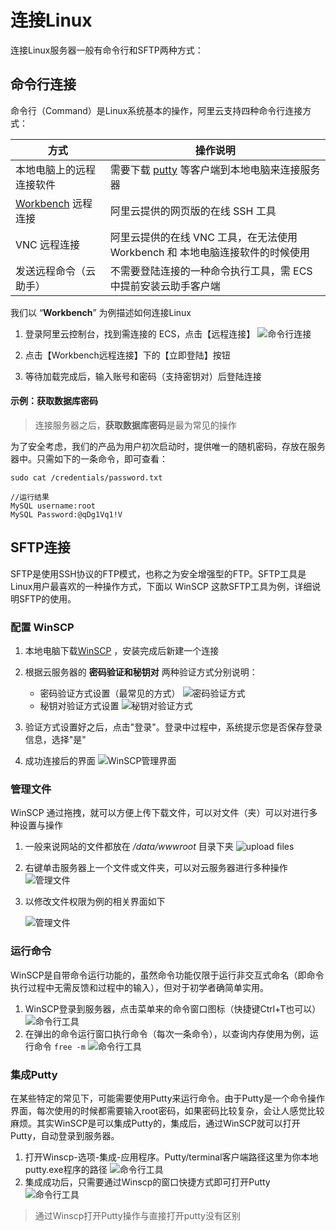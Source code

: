 # 连接Linux

连接Linux服务器一般有命令行和SFTP两种方式：

## 命令行连接

命令行（Command）是Linux系统基本的操作，阿里云支持四种命令行连接方式：

| 方式                                                   | 操作说明                                                     |
| ------------------------------------------------------ | ------------------------------------------------------------ |
| 本地电脑上的远程连接软件                                   | 需要下载 [putty](https://putty.org/) 等客户端到本地电脑来连接服务器 |
| [Workbench](https://ecs-workbench.aliyun.com/) 远程连接 | 阿里云提供的网页版的在线 SSH 工具 |
| VNC 远程连接                                           | 阿里云提供的在线 VNC 工具，在无法使用 Workbench 和 本地电脑连接软件的时候使用|
| 发送远程命令（云助手）                                           | 不需要登陆连接的一种命令执行工具，需 ECS 中提前安装云助手客户端|


我们以 “**Workbench**” 为例描述如何连接Linux

1. 登录阿里云控制台，找到需连接的 ECS，点击【远程连接】
   ![命令行连接](https://libs.websoft9.com/Websoft9/DocsPicture/zh/aliyun/aliyun-remoteconnectweb-websoft9.png)

2. 点击【Workbench远程连接】下的【立即登陆】按钮

3. 等待加载完成后，输入账号和密码（支持密钥对）后登陆连接




#### 示例：获取数据库密码

> 连接服务器之后，**获取数据库密码**是最为常见的操作 

为了安全考虑，我们的产品为用户初次启动时，提供唯一的随机密码，存放在服务器中。只需如下的一条命令，即可查看：

```shell
sudo cat /credentials/password.txt

//运行结果
MySQL username:root
MySQL Password:@qDg1Vq1!V
```

## SFTP连接

SFTP是使用SSH协议的FTP模式，也称之为安全增强型的FTP。SFTP工具是Linux用户最喜欢的一种操作方式，下面以 WinSCP 这款SFTP工具为例，详细说明SFTP的使用。

### 配置 WinSCP

1. 本地电脑下载[WinSCP](https://winscp.net/) ，安装完成后新建一个连接

2. 根据云服务器的 **密码验证和秘钥对** 两种验证方式分别说明：
   - 密码验证方式设置（最常见的方式）
     ![密码验证方式](http://libs.websoft9.com/Websoft9/DocsPicture/zh/winscp/winscp-newsite.png)
   - 秘钥对验证方式设置
     ![秘钥对验证方式](http://libs.websoft9.com/Websoft9/DocsPicture/zh/winscp/winscp-secrets-websoft9.png)

3. 验证方式设置好之后，点击"登录"。登录中过程中，系统提示您是否保存登录信息，选择"是"

4. 成功连接后的界面
   ![WinSCP管理界面](http://libs.websoft9.com/Websoft9/DocsPicture/zh/winscp/websoft9-winscp-success.png)

### 管理文件

WinSCP 通过拖拽，就可以方便上传下载文件，可以对文件（夹）可以对进行多种设置与操作

1. 一般来说网站的文件都放在 */data/wwwroot* 目录下夹
   ![upload files](http://libs.websoft9.com/Websoft9/DocsPicture/en/winscp/winscp-dragfile-websoft9.png)

2. 右键单击服务器上一个文件或文件夹，可以对云服务器进行多种操作
   ![管理文件](http://libs.websoft9.com/Websoft9/DocsPicture/zh/winscp/websoft9-winscp-youjian.png)

3. 以修改文件权限为例的相关界面如下

   ![管理文件](http://libs.websoft9.com/Websoft9/DocsPicture/zh/winscp/websoft9-winscp-quanxian.png)

### 运行命令

WinSCP是自带命令运行功能的，虽然命令功能仅限于运行非交互式命名（即命令执行过程中无需反馈和过程中的输入），但对于初学者确简单实用。

1. WinSCP登录到服务器，点击菜单来的命令窗口图标（快捷键Ctrl+T也可以）
   ![命令行工具](http://libs.websoft9.com/Websoft9/DocsPicture/zh/winscp/winscp-ucmd-websoft9.png)
2. 在弹出的命令运行窗口执行命令（每次一条命令），以查询内存使用为例，运行命令 `free -m`
   ![命令行工具](http://libs.websoft9.com/Websoft9/DocsPicture/zh/winscp/wincp-showmemory-websoft9.png)

### 集成Putty

在某些特定的常见下，可能需要使用Putty来运行命令。由于Putty是一个命令操作界面，每次使用的时候都需要输入root密码，如果密码比较复杂，会让人感觉比较麻烦。其实WinSCP是可以集成Putty的，集成后，通过WinSCP就可以打开Putty，自动登录到服务器。

1. 打开Winscp-选项-集成-应用程序。Putty/terminal客户端路径这里为你本地putty.exe程序的路径
   ![命令行工具](http://libs.websoft9.com/Websoft9/DocsPicture/zh/winscp/websoft9-winscp-putty.png)
2. 集成成功后，只需要通过Winscp的窗口快捷方式即可打开Putty
   ![命令行工具](http://libs.websoft9.com/Websoft9/DocsPicture/zh/winscp/websoft9-winscp-puttyopen.png)

> 通过Winscp打开Putty操作与直接打开putty没有区别